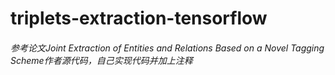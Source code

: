 # triplets-extraction-tensorflow


###### 参考论文Joint Extraction of Entities and Relations Based on a Novel Tagging Scheme作者源代码，自己实现代码并加上注释
